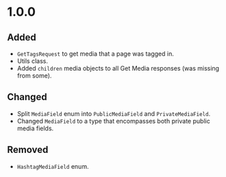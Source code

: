 # 1.0.0

## Added

-   `GetTagsRequest` to get media that a page was tagged in.
-   Utils class.
-   Added `children` media objects to all Get Media responses (was missing from some).

## Changed

-   Split `MediaField` enum into `PublicMediaField` and `PrivateMediaField`.
-   Changed `MediaField` to a type that encompasses both private public media fields.

## Removed

-   `HashtagMediaField` enum.
